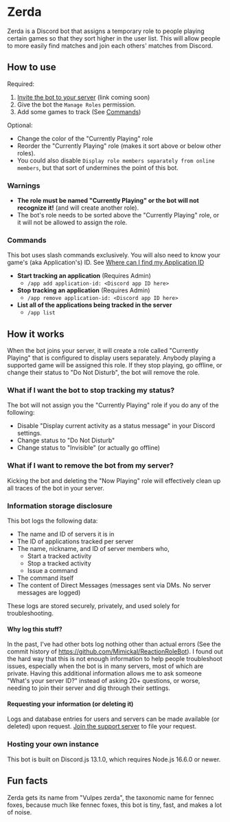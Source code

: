 # Zerda
Zerda is a Discord bot that assigns a temporary role to people playing
certain games so that they sort higher in the user list. This will allow people
to more easily find matches and join each others' matches from Discord.

## How to use
Required:
1. [Invite the bot to your server]() (link coming soon)
1. Give the bot the `Manage Roles` permission.
1. Add some games to track (See [Commands](#commands))

Optional:
- Change the color of the "Currently Playing" role
- Reorder the "Currently Playing" role (makes it sort above or below other
  roles).
- You could also disable `Display role members separately from online members`,
  but that sort of undermines the point of this bot.

### Warnings
- **The role must be named "Currently Playing" or the bot will not recognize it!**
(and will create another role).
- The bot's role needs to be sorted above the "Currently Playing" role, or it
will not be allowed to assign the role.

### Commands
This bot uses slash commands exclusively. You will also need to know your game's
(aka Application's) ID. See [Where can I find my Application ID](
https://support-dev.discord.com/hc/en-us/articles/360028717192-Where-can-I-find-my-Application-Team-Server-ID-)

- **Start tracking an application** (Requires Admin)
  - `/app add application-id: <Discord app ID here>`
- **Stop tracking an application** (Requires Admin)
  - `/app remove application-id: <Discord app ID here>`
- **List all of the applications being tracked in the server**
  - `/app list`

## How it works
When the bot joins your server, it will create a role called "Currently
Playing" that is configured to display users separately. Anybody playing a
supported game will be assigned this role. If they stop playing, go offline, or
change their status to "Do Not Disturb", the bot will remove the role.

### What if I want the bot to stop tracking my status?
The bot will not assign you the "Currently Playing" role if you do any of the
following:

- Disable "Display current activity as a status message" in your Discord settings.
- Change status to "Do Not Disturb"
- Change status to "Invisible" (or actually go offline)

### What if I want to remove the bot from my server?
Kicking the bot and deleting the "Now Playing" role will effectively clean up
all traces of the bot in your server.

### Information storage disclosure
This bot logs the following data:

- The name and ID of servers it is in
- The ID of applications tracked per server
- The name, nickname, and ID of server members who,
  - Start a tracked activity
  - Stop a tracked activity
  - Issue a command
- The command itself
- The content of Direct Messages (messages sent via DMs. No server messages are
  logged)

These logs are stored securely, privately, and used solely for troubleshooting.

#### Why log this stuff?
In the past, I've had other bots log nothing other than actual errors (See the
commit history of https://github.com/Mimickal/ReactionRoleBot). I found out the
hard way that this is not enough information to help people troubleshoot issues,
especially when the bot is in many servers, most of which are private.
Having this additional information allows me to ask someone "What's your server
ID?" instead of asking 20+ questions, or worse, needing to join their server and
dig through their settings.

#### Requesting your information (or deleting it)
Logs and database entries for users and servers can be made available (or
deleted) upon request. [Join the support server](https://discord.gg/7UBT8SK) to
file your request.

### Hosting your own instance
This bot is built on Discord.js 13.1.0, which requires Node.js 16.6.0 or newer.

## Fun facts
Zerda gets its name from "Vulpes zerda", the taxonomic name for fennec foxes,
because much like fennec foxes, this bot is tiny, fast, and makes a lot of noise.

